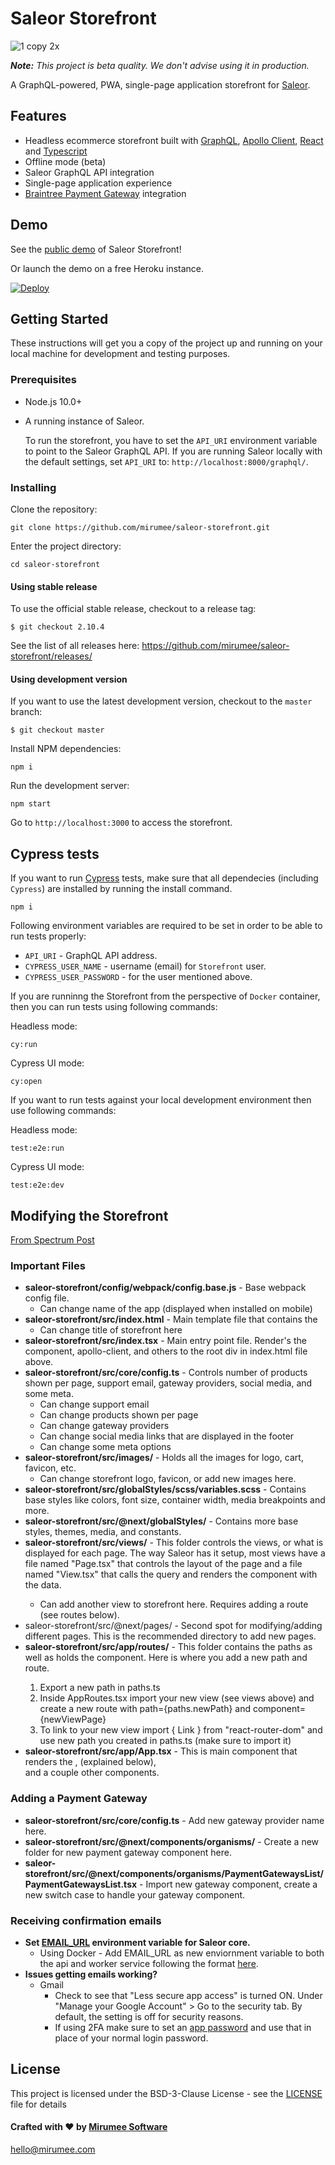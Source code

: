 # Saleor Storefront

![1 copy 2x](https://user-images.githubusercontent.com/5421321/47798207-30aeea00-dd28-11e8-9398-3d8426836a83.png)

_**Note:** This project is beta quality. We don't advise using it in production._

A GraphQL-powered, PWA, single-page application storefront for [Saleor](https://github.com/mirumee/saleor/).

## Features

- Headless ecommerce storefront built with [GraphQL](https://graphql.org/), [Apollo Client](https://www.apollographql.com/client), [React](https://reactjs.org/) and [Typescript](https://www.typescriptlang.org/)
- Offline mode (beta)
- Saleor GraphQL API integration
- Single-page application experience
- [Braintree Payment Gateway](https://www.braintreepayments.com/) integration

## Demo

See the [public demo](http://pwa.saleor.io) of Saleor Storefront!

Or launch the demo on a free Heroku instance.

[![Deploy](https://www.herokucdn.com/deploy/button.svg)](https://heroku.com/deploy)

## Getting Started

These instructions will get you a copy of the project up and running on your local machine for development and testing purposes.

### Prerequisites

- Node.js 10.0+
- A running instance of Saleor.

  To run the storefront, you have to set the `API_URI` environment variable to point to the Saleor GraphQL API. If you are running Saleor locally with the default settings, set `API_URI` to: `http://localhost:8000/graphql/`.

### Installing

Clone the repository:

```
git clone https://github.com/mirumee/saleor-storefront.git
```

Enter the project directory:

```
cd saleor-storefront
```

#### Using stable release

To use the official stable release, checkout to a release tag:

```
$ git checkout 2.10.4
```

See the list of all releases here: https://github.com/mirumee/saleor-storefront/releases/

#### Using development version

If you want to use the latest development version, checkout to the `master` branch:

```
$ git checkout master
```

Install NPM dependencies:

```
npm i
```

Run the development server:

```
npm start
```

Go to `http://localhost:3000` to access the storefront.

## Cypress tests

If you want to run [Cypress](https://www.cypress.io/) tests, make sure that all dependecies (including `Cypress`) are installed by running the install command.

```
npm i
```

Following environment variables are required to be set in order to be able to run tests properly:

- `API_URI` - GraphQL API address.
- `CYPRESS_USER_NAME` - username (email) for `Storefront` user.
- `CYPRESS_USER_PASSWORD` - for the user mentioned above.

If you are runninng the Storefront from the perspective of `Docker` container, then you can run tests using following commands:

Headless mode:

```
cy:run
```

Cypress UI mode:

```
cy:open
```

If you want to run tests against your local development environment then use following commands:

Headless mode:

```
test:e2e:run
```

Cypress UI mode:

```
test:e2e:dev
```

## Modifying the Storefront

[From Spectrum Post](https://spectrum.chat/saleor/saleor-storefront/modifying-the-storefront~c1955dbf-a421-4fb6-b99e-937dd2642b23)

### Important Files

-   **saleor-storefront/config/webpack/config.base.js**  - Base webpack config file.
    -   Can change name of the app (displayed when installed on mobile)
-   **saleor-storefront/src/index.html**  - Main template file that contains the <div id="root"></div>
    -   Can change title of storefront here
-   **saleor-storefront/src/index.tsx**  - Main entry point file. Render's the <App /> component, apollo-client, and others to the root div in index.html file above.
-   **saleor-storefront/src/core/config.ts**  - Controls number of products shown per page, support email, gateway providers, social media, and some meta.
    -   Can change support email
    -   Can change products shown per page
    -   Can change gateway providers
    -   Can change social media links that are displayed in the footer
    -   Can change some meta options
-   **saleor-storefront/src/images/**  - Holds all the images for logo, cart, favicon, etc.
    -   Can change storefront logo, favicon, or add new images here.
-   **saleor-storefront/src/globalStyles/scss/variables.scss**  - Contains base styles like colors, font size, container width, media breakpoints and more.
-   **saleor-storefront/src/@next/globalStyles/**  - Contains more base styles, themes, media, and constants.
-   **saleor-storefront/src/views/**  - This folder controls the views, or what is displayed for each page. The way Saleor has it setup, most views have a file named "Page.tsx" that controls the layout of the page and a file named "View.tsx" that calls the query and renders the <Page /> component with the data.
    -   Can add another view to storefront here. Requires adding a route (see routes below).
-   saleor-storefront/src/@next/pages/  - Second spot for modifying/adding different pages. This is the recommended directory to add new pages.
-   **saleor-storefront/src/app/routes/**  - This folder contains the paths as well as holds the <Routes /> component. Here is where you add a new path and route.
    1.  Export a new path in  paths.ts
    2.  Inside  AppRoutes.tsx  import your new view (see views above) and create a new route with path={paths.newPath} and component={newViewPage}
    3.  To link to your new view import { Link } from "react-router-dom" and use new path you created in paths.ts (make sure to import it)
-   **saleor-storefront/src/app/App.tsx** - This is main <App /> component that renders the <MainMenu />, <Routes /> (explained below), <Footer /> and a couple other components.

### Adding a Payment Gateway

-   **saleor-storefront/src/core/config.ts**  - Add new gateway provider name here.
-   **saleor-storefront/src/@next/components/organisms/**  - Create a new folder for new payment gateway component here.
-   **saleor-storefront/src/@next/components/organisms/PaymentGatewaysList/PaymentGatewaysList.tsx**  - Import new gateway component, create a new switch case to handle your gateway component.

### Receiving confirmation emails

-   **Set  [EMAIL_URL](https://docs.saleor.io/docs/developer/running-saleor/configuration#setting-environment-variables)  environment variable for Saleor core.**
    -   Using Docker  - Add EMAIL_URL as new enviornment variable to both the  api  and  worker  service following the format  [here](https://docs.saleor.io/docs/developer/running-saleor/configuration#email_url).
-   **Issues getting emails working?**
    -   Gmail
        -   Check to see that "Less secure app access" is turned ON. Under "Manage your Google Account" > Go to the security tab. By default, the setting is off for security reasons.
        -   If using 2FA make sure to set an  [app password](https://support.google.com/accounts/answer/185833?p=InvalidSecondFactor&visit_id=637355441414497566-1310044707&rd=1)  and use that in place of your normal login password.

## License

This project is licensed under the BSD-3-Clause License - see the [LICENSE](https://github.com/mirumee/saleor-storefront/blob/master/LICENSE) file for details

#### Crafted with ❤️ by [Mirumee Software](http://mirumee.com)

hello@mirumee.com
